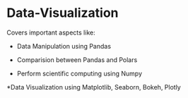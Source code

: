 # Data-Visualization
Covers important aspects like:

* Data Manipulation using Pandas

* Comparision between Pandas and Polars

* Perform scientific computing using Numpy

*Data Visualization using Matplotlib, Seaborn, Bokeh, Plotly
